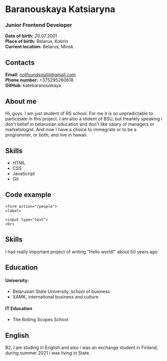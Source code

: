 # **Baranouskaya Katsiaryna**
### **Junior Frontend Developer**
**Date of birth:** 20.07.2001 <br/>
**Place of birth:** Belarus, Kobrin <br/>
**Current location:** Belarus, Minsk <br>

## **Contacts**
**Email:** notfoundsouliii@gmail.com <br/>
**Phone number:** +375295260618 <br/>
**GitHub:** katebaranouskaya <br>

## **About me**
Hi, guys. I am just student of RS school. For me it is so unpredictable to participate in this project. I am also a stident of BSU, but freankly speaking i don't belief in belarusian education and don't like salary of managers or marketologist. And now I have a choice to immegrate or to be a progrommer, or both; and live in hawaii.
## **Skills**
- HTML
- CSS
- JavaScript
- Git
## **Code example**
```
<form action="/people">
<label>

<input type="text">
<br>
```
## **Skills**
I had really important project of writing "Hello world!" about 50 years ago
## **Education**
#### **University:** 
- Belarusian State University, school of business
- XAMK, international business and culture
#### **IT Education**
* The Rolling Scopes School 

## **English**
B2, I am studing in English and also i was an exchange student in Finland, during summer 2021 i was living in State.
